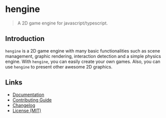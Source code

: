 # hengine

> A 2D game engine for javascript/typescript.

## Introduction

`hengine` is a 2D game engine with many basic functionalities such as scene management, graphic rendering, interaction detection and a simple physics engine. With `hengine`, you can easily create your own games. Also, you can use `hengine` to present other awesome 2D graphics.

## Links

- [Documentation](https://github.com/huang2002/hengine/wiki)
- [Contributing Guide](./CONTRIBUTING.md)
- [Changelog](./CHANGELOG.md)
- [License (MIT)](./LICENSE)
